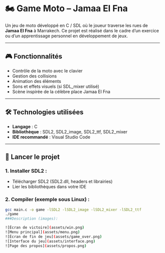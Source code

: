 # 🏍️ Game Moto – Jamaa El Fna

Un jeu de moto développé en C / SDL où le joueur traverse les rues de **Jamaa El Fna** à Marrakech. Ce projet est réalisé dans le cadre d’un exercice ou d’un apprentissage personnel en développement de jeux.

---

## 🎮 Fonctionnalités

- Contrôle de la moto avec le clavier  
- Gestion des collisions  
- Animation des éléments  
- Sons et effets visuels (si SDL_mixer utilisé)  
- Scène inspirée de la célèbre place Jamaa El Fna  

---

## 🛠️ Technologies utilisées

- **Langage** : C  
- **Bibliothèque** : SDL2, SDL2_image, SDL2_ttf, SDL2_mixer  
- **IDE recommandé** : Visual Studio Code  

---

## 🚀 Lancer le projet

### 1. Installer SDL2 :  
- Télécharger SDL2 (SDL2.dll, headers et librairies)  
- Lier les bibliothèques dans votre IDE  

### 2. Compiler (exemple sous Linux) :  
```bash
gcc main.c -o game -lSDL2 -lSDL2_image -lSDL2_mixer -lSDL2_ttf
./game
###Description (images): 

![Écran de victoire](assets/win.png)
![Menu principal](assets/menu.png)
![Écran de fin de jeu](assets/game_over.png)
![Interface du jeu](assets/interface.png)
![Page des propos](assets/propos.png)
